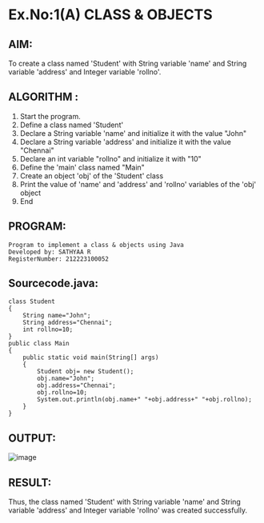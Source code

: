 # Ex.No:1(A) CLASS & OBJECTS

## AIM:

To create a class named 'Student' with String variable 'name' and String variable 'address' and Integer variable 'rollno'.

## ALGORITHM :

1.	Start the program.
2.	Define a class named 'Student'
3.	Declare a String variable 'name' and initialize it with the value "John"
4.	Declare a String variable 'address' and initialize it with the value "Chennai"
5.	Declare an int variable "rollno" and initialize it with "10"
7.	Define the 'main' class named "Main"
8.	Create an object 'obj' of the 'Student' class
9.	Print the value of 'name' and 'address' and 'rollno' variables of the 'obj' object
10.	End


## PROGRAM:

```
Program to implement a class & objects using Java
Developed by: SATHYAA R
RegisterNumber: 212223100052
```

## Sourcecode.java:

```
class Student
{
    String name="John";
    String address="Chennai";
    int rollno=10;
}
public class Main 
{
    public static void main(String[] args) 
    {
        Student obj= new Student();   
        obj.name="John";
        obj.address="Chennai";
        obj.rollno=10;
        System.out.println(obj.name+" "+obj.address+" "+obj.rollno);
    }   
}
```


## OUTPUT:

![image](https://github.com/user-attachments/assets/3426112b-6726-49b3-80a6-cd4d759bfd51)


## RESULT:
Thus, the class named 'Student' with String variable 'name' and String variable 'address' and Integer variable 'rollno' was created successfully.
